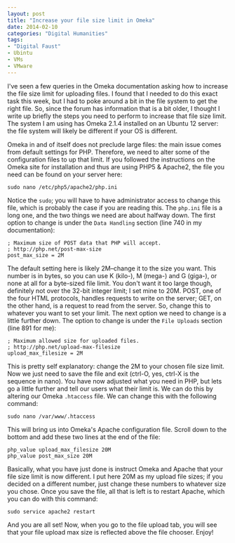 ```yaml
---
layout: post
title: "Increase your file size limit in Omeka"
date: 2014-02-10
categories: "Digital Humanities"
tags:
- "Digital Faust"
- Ubintu
- VMs
- VMware
---
```


I've seen a few queries in the Omeka documentation asking how to increase the file size limit for uploading files. I found that I needed to do this exact task this week, but I had to poke around a bit in the file system to get the right file. So, since the forum has information that is a bit older, I thought I write up briefly the steps you need to perform to increase that file size limit. The system I am using has Omeka 2.1.4 installed on an Ubuntu 12 server: the file system will likely be different if your OS is different.

Omeka in and of itself does not preclude large files: the main issue comes from default settings for PHP. Therefore, we need to alter some of the configuration files to up that limit. If you followed the instructions on the Omeka site for installation and thus are using PHP5 & Apache2, the file you need can be found on your server here:

    sudo nano /etc/php5/apache2/php.ini

Notice the `sudo`; you will have to have administrator access to change this file, which is probably the case if you are reading this. The `php.ini` file is a long one, and the two things we need are about halfway down. The first option to change is under the `Data Handling` section (line 740 in my documentation):

    ; Maximum size of POST data that PHP will accept.
    ; http://php.net/post-max-size
    post_max_size = 2M

The default setting here is likely 2M–change it to the size you want. This number is in bytes, so you can use K (kilo-), M (mega-) and G (giga-), or none at all for a byte-sized file limit. You don't want it too large though, definitely not over the 32-bit integer limit; I set mine to 20M. POST, one of the four HTML protocols, handles requests to write on the server; GET, on the other hand, is a request to read from the server. So, change this to whatever you want to set your limit. The next option we need to change is a little further down. The option to change is under the `File Uploads` section (line 891 for me):

    ; Maximum allowed size for uploaded files.
    ; http://php.net/upload-max-filesize
    upload_max_filesize = 2M

This is pretty self explanatory: change the 2M to your chosen file size limit. Now we just need to save the file and exit (ctrl-O, yes, ctrl-X is the sequence in nano). You have now adjusted what you need in PHP, but lets go a little further and tell our users what their limit is. We can do this by altering our Omeka `.htaccess` file. We can change this with the following command:

    sudo nano /var/www/.htaccess

This will bring us into Omeka's Apache configuration file. Scroll down to the bottom and add these two lines at the end of the file:

    php_value upload_max_filesize 20M
    php_value post_max_size 20M

Basically, what you have just done is instruct Omeka and Apache that your file size limit is now different. I put here 20M as my upload file sizes; if you decided on a different number, just change these numbers to whatever size you chose. Once you save the file, all that is left is to restart Apache, which you can do with this command:

    sudo service apache2 restart

And you are all set! Now, when you go to the file upload tab, you will see that your file upload max size is reflected above the file chooser. Enjoy!
